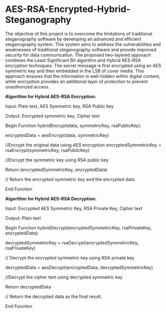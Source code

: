# AES-RSA-Encrypted-Hybrid-Steganography
The objective of this project is to overcome the limitations of traditional steganography software by developing an advanced and efficient steganography system. This system aims to address the vulnerabilities and weaknesses of traditional steganography software and provide improved security for data communication. The proposed two-layered approach combines the Least Significant Bit algorithm and Hybrid AES-RSA encryption techniques. The secret message is first encrypted using an AES symmetric key and then embedded in the LSB of cover media. This approach ensures that the information is well-hidden within digital content, while encryption provides an additional layer of protection to prevent unauthorized access.

**Algorithm for Hybrid AES-RSA Encryption:**

Input: Plain text, AES Symmetric key, RSA Public key

Output: Encrypted symmetric key, Cipher text

Begin Function hybridEncrypt(data, symmetricKey, rsaPublicKey):

encryptedData = aesEncrypt(data, symmetricKey)

//Encrypt the original data using AES encryption encryptedSymmetricKey = rsaEncrypt(symmetricKey, rsaPublicKey)

//Encrypt the symmetric key using RSA public key 

Return (encryptedSymmetricKey, encryptedData)

// Return the encrypted symmetric key and the encrypted data

End Function

**Algorithm for Hybrid AES-RSA Decryption:**

Input: Encrypted AES Symmetric Key, RSA Private Key, Cipher text

Output: Plain text

Begin Function hybridDecrypt(encryptedSymmetricKey, rsaPrivateKey, encryptedData):

decryptedSymmetricKey = rsaDecrypt(encryptedSymmetricKey, rsaPrivateKey) 

// Decrypt the encrypted symmetric key using RSA private key

decryptedData = aesDecrypt(encryptedData, decryptedSymmetricKey) 

//Decrypt the cipher text using decrypted symmetric key

Return decryptedData

// Return the decrypted data as the final result.

End Function 


